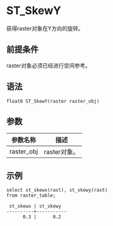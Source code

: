 # ST\_SkewY

获得raster对象在Y方向的旋转。

## 前提条件

raster对象必须已经进行空间参考。

## 语法

```
float8 ST_SkewY(raster raster_obj)
```

## 参数

|参数名称|描述|
|----|--|
|raster\_obj|raster对象。|

## 示例

```
select st_skewx(rast), st_skewy(rast)
from raster_table;

 st_skewx | st_skewy 
----------+-----------
      0.3 |      0.2
```

